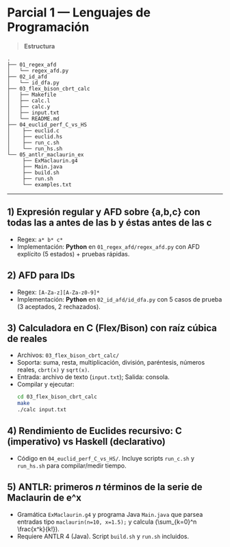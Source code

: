 # Parcial 1 — Lenguajes de Programación

> **Estructura**  
```
.
├── 01_regex_afd
│   └── regex_afd.py
├── 02_id_afd
│   └── id_dfa.py
├── 03_flex_bison_cbrt_calc
│   ├── Makefile
│   ├── calc.l
│   ├── calc.y
│   ├── input.txt
│   └── README.md
├── 04_euclid_perf_C_vs_HS
│    ├── euclid.c
│    ├── euclid.hs
│    ├── run_c.sh
│    └── run_hs.sh
└── 05_antlr_maclaurin_ex
     ├── ExMaclaurin.g4
     ├── Main.java
     ├── build.sh
     ├── run.sh
     └── examples.txt

```
---

## 1) Expresión regular y AFD sobre {a,b,c} con todas las **a** antes de las **b** y éstas antes de las **c**

- Regex: `a* b* c*`
- Implementación: **Python** en `01_regex_afd/regex_afd.py` con AFD explícito (5 estados) + pruebas rápidas.

## 2) AFD para IDs
- Regex: `[A-Za-z][A-Za-z0-9]*`
- Implementación: **Python** en `02_id_afd/id_dfa.py` con 5 casos de prueba (3 aceptados, 2 rechazados).

## 3) Calculadora en C (Flex/Bison) con **raíz cúbica** de reales
- Archivos: `03_flex_bison_cbrt_calc/`
- Soporta: suma, resta, multiplicación, división, paréntesis, números reales, `cbrt(x)` y `sqrt(x)`.
- Entrada: archivo de texto (`input.txt`); Salida: consola.
- Compilar y ejecutar:
  ```bash
  cd 03_flex_bison_cbrt_calc
  make
  ./calc input.txt
  ```

## 4) Rendimiento de Euclides recursivo: C (imperativo) vs Haskell (declarativo)
- Código en `04_euclid_perf_C_vs_HS/`. Incluye scripts `run_c.sh` y `run_hs.sh` para compilar/medir tiempo.

## 5) ANTLR: primeros *n* términos de la serie de Maclaurin de **e^x**
- Gramática `ExMaclaurin.g4` y programa Java `Main.java` que parsea entradas tipo `maclaurin(n=10, x=1.5);` y calcula
  \(\sum_{k=0}^n \frac{x^k}{k!}\).
- Requiere ANTLR 4 (Java). Script `build.sh` y `run.sh` incluidos.
